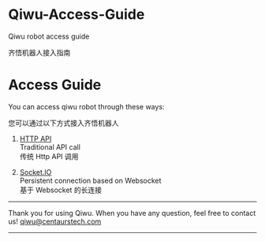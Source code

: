 # Qiwu-Access-Guide
Qiwu robot access guide

齐悟机器人接入指南

# Access Guide

You can access qiwu robot through these ways:

您可以通过以下方式接入齐悟机器人

1. [HTTP API ](https://github.com/noahzark/Qiwu-Access-Guide/blob/master/httpapi.md)  
Traditional API call  
传统 Http API 调用

2. [Socket.IO](https://github.com/noahzark/Qiwu-Access-Guide/blob/master/socketio.md)  
Persistent connection based on Websocket  
基于 Websocket 的长连接

***************************************************************

Thank you for using Qiwu.
When you have any question, feel free to contact us!
[qiwu@centaurstech.com](mailto:qiwu@centaurstech.com?subject=Qiwu%20Questions)

***************************************************************
